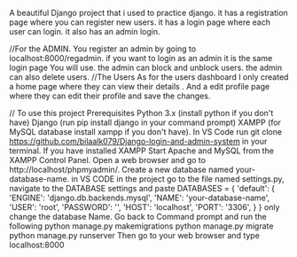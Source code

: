 A beautiful Django project that i used to practice django.
it has a registration page where you can register new users.
it has a login page where each user can login.
it also has an admin login.

//For the ADMIN.
You register an admin by going to localhost:8000/regadmin.
if you want to login as an admin it is the same login page You will use.
the admin can block and unblock users.
the admin can also delete users.
//The Users
As for the users dashboard I only created a home page where they can view their details .
And a edit profile page where they can edit their profile and save the changes.

// To use this project
Prerequisites
   Python 3.x (install python if you don't have)
   Django (run pip install django in your command prompt)
   XAMPP (for MySQL database install xampp if you don't have).
In VS Code
  run git clone https://github.com/bilaalk079/Django-login-and-admin-system in your terminal.
If you have installed XAMPP
  Start Apache and MySQL from the XAMPP Control Panel.
  Open a web browser and go to http://localhost/phpmyadmin/.
  Create a new database named your-database-name.
in VS CODE
  in the project 
  go to the file named settings.py, navigate to the DATABASE settings and paste
        DATABASES = {
            'default': {
               'ENGINE': 'django.db.backends.mysql',
               'NAME': 'your-database-name',
               'USER': 'root',
               'PASSWORD': '',
               'HOST': 'localhost',
               'PORT': '3306',
                }
              }
   only change the database Name.
Go back to Command prompt and run the following
  python manage.py makemigrations 
  python manage.py migrate
  python manage.py runserver
Then go to your web browser and type localhost:8000





